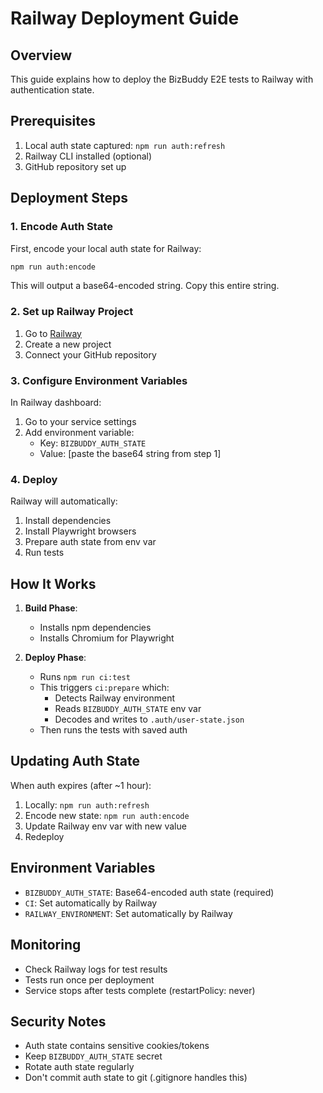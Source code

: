 # Railway Deployment Guide

## Overview

This guide explains how to deploy the BizBuddy E2E tests to Railway with authentication state.

## Prerequisites

1. Local auth state captured: `npm run auth:refresh`
2. Railway CLI installed (optional)
3. GitHub repository set up

## Deployment Steps

### 1. Encode Auth State

First, encode your local auth state for Railway:

```bash
npm run auth:encode
```

This will output a base64-encoded string. Copy this entire string.

### 2. Set up Railway Project

1. Go to [Railway](https://railway.app)
2. Create a new project
3. Connect your GitHub repository

### 3. Configure Environment Variables

In Railway dashboard:
1. Go to your service settings
2. Add environment variable:
   - Key: `BIZBUDDY_AUTH_STATE`
   - Value: [paste the base64 string from step 1]

### 4. Deploy

Railway will automatically:
1. Install dependencies
2. Install Playwright browsers
3. Prepare auth state from env var
4. Run tests

## How It Works

1. **Build Phase**:
   - Installs npm dependencies
   - Installs Chromium for Playwright

2. **Deploy Phase**:
   - Runs `npm run ci:test`
   - This triggers `ci:prepare` which:
     - Detects Railway environment
     - Reads `BIZBUDDY_AUTH_STATE` env var
     - Decodes and writes to `.auth/user-state.json`
   - Then runs the tests with saved auth

## Updating Auth State

When auth expires (after ~1 hour):

1. Locally: `npm run auth:refresh`
2. Encode new state: `npm run auth:encode`
3. Update Railway env var with new value
4. Redeploy

## Environment Variables

- `BIZBUDDY_AUTH_STATE`: Base64-encoded auth state (required)
- `CI`: Set automatically by Railway
- `RAILWAY_ENVIRONMENT`: Set automatically by Railway

## Monitoring

- Check Railway logs for test results
- Tests run once per deployment
- Service stops after tests complete (restartPolicy: never)

## Security Notes

- Auth state contains sensitive cookies/tokens
- Keep `BIZBUDDY_AUTH_STATE` secret
- Rotate auth state regularly
- Don't commit auth state to git (.gitignore handles this)